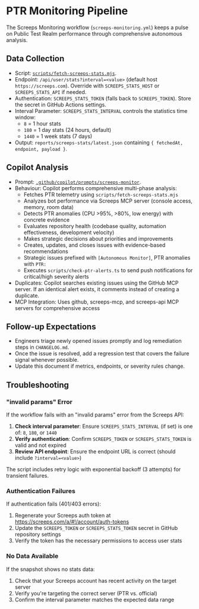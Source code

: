 # PTR Monitoring Pipeline

The Screeps Monitoring workflow (`screeps-monitoring.yml`) keeps a pulse on Public Test Realm performance through comprehensive autonomous analysis.

## Data Collection

- Script: [`scripts/fetch-screeps-stats.mjs`](../../scripts/fetch-screeps-stats.mjs).
- Endpoint: `/api/user/stats?interval=<value>` (default host `https://screeps.com`). Override with `SCREEPS_STATS_HOST` or
  `SCREEPS_STATS_API` if needed.
- Authentication: `SCREEPS_STATS_TOKEN` (falls back to `SCREEPS_TOKEN`). Store the secret in GitHub Actions settings.
- Interval Parameter: `SCREEPS_STATS_INTERVAL` controls the statistics time window:
  - `8` = 1 hour stats
  - `180` = 1 day stats (24 hours, default)
  - `1440` = 1 week stats (7 days)
- Output: `reports/screeps-stats/latest.json` containing `{ fetchedAt, endpoint, payload }`.

## Copilot Analysis

- Prompt: [`.github/copilot/prompts/screeps-monitor`](../../.github/copilot/prompts/screeps-monitor).
- Behaviour: Copilot performs comprehensive multi-phase analysis:
  - Fetches PTR telemetry using `scripts/fetch-screeps-stats.mjs`
  - Analyzes bot performance via Screeps MCP server (console access, memory, room data)
  - Detects PTR anomalies (CPU >95%, >80%, low energy) with concrete evidence
  - Evaluates repository health (codebase quality, automation effectiveness, development velocity)
  - Makes strategic decisions about priorities and improvements
  - Creates, updates, and closes issues with evidence-based recommendations
  - Strategic issues prefixed with `[Autonomous Monitor]`, PTR anomalies with `PTR:`
  - Executes `scripts/check-ptr-alerts.ts` to send push notifications for critical/high severity alerts
- Duplicates: Copilot searches existing issues using the GitHub MCP server. If an identical alert exists, it comments instead of creating a duplicate.
- MCP Integration: Uses github, screeps-mcp, and screeps-api MCP servers for comprehensive access

## Follow-up Expectations

- Engineers triage newly opened issues promptly and log remediation steps in `CHANGELOG.md`.
- Once the issue is resolved, add a regression test that covers the failure signal whenever possible.
- Update this document if metrics, endpoints, or severity rules change.

## Troubleshooting

### "invalid params" Error

If the workflow fails with an "invalid params" error from the Screeps API:

1. **Check interval parameter**: Ensure `SCREEPS_STATS_INTERVAL` (if set) is one of: `8`, `180`, or `1440`
2. **Verify authentication**: Confirm `SCREEPS_TOKEN` or `SCREEPS_STATS_TOKEN` is valid and not expired
3. **Review API endpoint**: Ensure the endpoint URL is correct (should include `?interval=<value>`)

The script includes retry logic with exponential backoff (3 attempts) for transient failures.

### Authentication Failures

If authentication fails (401/403 errors):

1. Regenerate your Screeps auth token at https://screeps.com/a/#!/account/auth-tokens
2. Update the `SCREEPS_TOKEN` or `SCREEPS_STATS_TOKEN` secret in GitHub repository settings
3. Verify the token has the necessary permissions to access user stats

### No Data Available

If the snapshot shows no stats data:

1. Check that your Screeps account has recent activity on the target server
2. Verify you're targeting the correct server (PTR vs. official)
3. Confirm the interval parameter matches the expected data range
